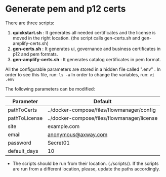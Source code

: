 # Generate pem and p12 certs

There are three scripts:
1. **quickstart.sh** : It generates all needed certificates and the license is moved in the right location. (the script calls gen-certs.sh and gen-amplify-certs.sh)
2. **gen-certs.sh**  : It generates ui, governance and business certificates in p12 and pem formats.
3. **gen-amplify-certs.sh** : It generates catalog certificates in pem format.


All the configurable parameters are stored in a hidden file called ".env" . In order to see this file, run:
`ls -a`
In order to change the variables, run:
`vi .env`

The following parameters can be modified:

| Parameter | Default |
| ------ | ------ |
| pathToCerts | ../docker-compose/files/flowmanager/config |
| pathToLicense | ../docker-compose/files/flowmanager/license |
| site | example.com |
| email | anonymous@axway.com |
| password | Secret01 |
| default_days | 10 |

- The scripts should be run from their location. (./scripts/). If the scripts are run from a different location, please, update the paths accordingly. 
